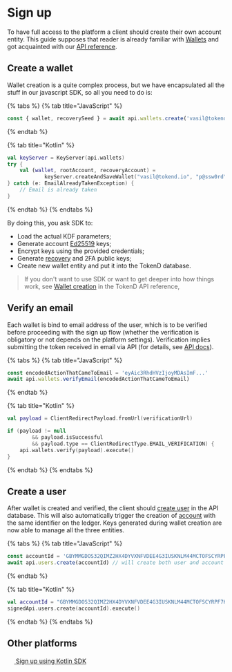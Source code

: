 # Sign up

To have full access to the platform a client should create their own account entity. This guide supposes that reader is already familiar with [Wallets][2] and got acquainted with our [API reference][3].

## Create a wallet

Wallet creation is a quite complex process, but
we have encapsulated all the stuff in our javascript SDK, so all you need to
do is: 

{% tabs %} {% tab title="JavaScript" %}
```js
const { wallet, recoverySeed } = await api.wallets.create('vasil@tokend.io', 'p@ssw0rd')
```
{% endtab %}

{% tab title="Kotlin" %}
```kotlin
val keyServer = KeyServer(api.wallets)
try {
    val (wallet, rootAccount, recoveryAccount) =
            keyServer.createAndSaveWallet("vasil@tokend.io", "p@ssw0rd".toCharArray())
} catch (e: EmailAlreadyTakenException) {
    // Email is already taken
}
```
{% endtab %} {% endtabs %}


By doing this, you ask SDK to:

* Load the actual KDF parameters;
* Generate account [Ed25519][5] keys;
* Encrypt keys using the provided credentials;
* Generate [recovery][4] and 2FA public keys;
* Create new wallet entity and put it into the TokenD database.

> If you don't want to use SDK or want to get deeper into how things work,
 see [Wallet creation][1] in the TokenD API reference,

## Verify an email

Each wallet is bind to email address of the user, which is to be verified
before proceeding with the sign up flow (whether the verification is obligatory or not depends on the platform settings). Verification implies submitting the token received in email via API (for details, see [API docs][6]).

{% tabs %} {% tab title="JavaScript" %}
```js
const encodedActionThatCameToEmail = 'eyAic3RhdHVzIjoyMDAsImF...'
await api.wallets.verifyEmail(encodedActionThatCameToEmail)
```
{% endtab %}

{% tab title="Kotlin" %}
```kotlin
val payload = ClientRedirectPayload.fromUrl(verificationUrl)

if (payload != null 
        && payload.isSuccessful
        && payload.type == ClientRedirectType.EMAIL_VERIFICATION) {
    api.wallets.verify(payload).execute()
}
```
{% endtab %} {% endtabs %}

## Create a user

After wallet is created and verified, the client should [create user][8] in the API 
database. This will also automatically trigger the creation of [account][7] with the
same identifier on the ledger. Keys generated during wallet creation are now able
to manage all the three entities.

{% tabs %} {% tab title="JavaScript" %}
```js
const accountId = 'GBYMMGDOS32QIMZ2HX4DYVXNFVDEE4G3IUSKNLM44MCTOFSCYRPF7KDE'
await api.users.create(accountId) // will create both user and account
```
{% endtab %}

{% tab title="Kotlin" %}
```kotlin
val accountId = "GBYMMGDOS32QIMZ2HX4DYVXNFVDEE4G3IUSKNLM44MCTOFSCYRPF7KDE"
signedApi.users.create(accountId).execute()
```
{% endtab %} {% endtabs %}

## Other platforms

[<img src="https://kotlinlang.org/assets/images/favicon.ico" height="16"/> Sign up using Kotlin SDK][9]

[1]: https://tokend.gitlab.io/docs#create-wallet
[2]: /tech/key_entities/wallet.md
[3]: https://tokend.gitlab.io/docs#wallets
[4]: /tech/guides/password_change_recovery.md
[5]: https://ed25519.cr.yp.to/
[6]: https://tokend.gitlab.io/docs#email-verification
[7]: /tech/key_entities/accounts.md
[8]: https://tokend.gitlab.io/docs#create-user
[9]: https://github.com/tokend/kotlin-sdk/wiki/Sign-up
